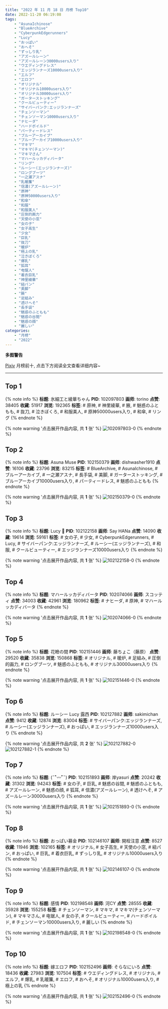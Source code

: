 ```yaml
---
title: "2022 年 11 月 18 日 月榜 Top10"
date: 2022-11-20 06:19:08
tags:
    - "AsunaIchinose"
    - "BlueArchive"
    - "CyberpunkEdgerunners"
    - "Lucy"
    - "おっぱい"
    - "おへそ"
    - "ずっしり乳"
    - "アズールレーン"
    - "アズールレーン30000users入り"
    - "ウエディングドレス"
    - "エッジランナーズ10000users入り"
    - "エルフ"
    - "エロフ"
    - "オリジナル"
    - "オリジナル10000users入り"
    - "オリジナル30000users入り"
    - "ガーターストッキング"
    - "クールビューティー"
    - "サイバーパンク:エッジランナーズ"
    - "チェンソーマン"
    - "チェンソーマン10000users入り"
    - "ナヒーダ"
    - "ハードボイルド"
    - "パーティードレス"
    - "ブルーアーカイブ"
    - "ブルーアーカイブ10000users入り"
    - "マキマ"
    - "マキマ(チェンソーマン)"
    - "マキマさん"
    - "マハールッカディバータ"
    - "リング"
    - "ルーシー(エッジランナーズ)"
    - "ロングブーツ"
    - "一之瀬アスナ"
    - "乳暖簾"
    - "信濃(アズールレーン)"
    - "原神"
    - "原神50000users入り"
    - "和傘"
    - "和服"
    - "和服美人"
    - "圧倒的画力"
    - "天使の小窓"
    - "女の子"
    - "女子高生"
    - "少女"
    - "巨乳"
    - "抜刀"
    - "暖炉"
    - "極上の乳"
    - "泣きぼくろ"
    - "爆乳"
    - "狐耳"
    - "电锯人"
    - "着衣巨乳"
    - "神里綾華"
    - "紐パン"
    - "美脚"
    - "腋"
    - "足組み"
    - "透けへそ"
    - "長手袋"
    - "魅惑のふともも"
    - "魅惑の谷間"
    - "魅惑の顔"
    - "麗しい"
categories:
    - "月榜"
    - "2022"
---
```


<i class="fa fa-triangle-exclamation"></i>**多图警告**<i class="fa fa-triangle-exclamation"></i>

[Pixiv](https://www.pixiv.net/) 月榜前十, 点击下方阅读全文查看详细内容~

<!-- more -->

---

## Top 1

{% note info %}
**标题**: 氷細工と綾華ちゃん
**PID**: 102097803 **画师**: torino
**点赞**: 38405 **收藏**: 51917 **浏览**: 192365
**标签**: # 原神, # 神里綾華, # 腋, # 魅惑のふともも, # 抜刀, # 泣きぼくろ, # 和服美人, # 原神50000users入り, # 和傘, # リング
{% endnote %}

{% note warning '点击展开作品内容, 共 **1** 张' %}
![102097803-0](https://i.pixiv.re/img-original/img/2022/10/21/00/00/11/102097803_p0.jpg)
{% endnote %}

## Top 2

{% note info %}
**标题**: Asuna Muse
**PID**: 102150379 **画师**: dishwasher1910
**点赞**: 16106 **收藏**: 23796 **浏览**: 83215
**标签**: # BlueArchive, # AsunaIchinose, # ブルーアーカイブ, # 一之瀬アスナ, # 長手袋, # 美脚, # ガーターストッキング, # ブルーアーカイブ10000users入り, # パーティードレス, # 魅惑のふともも
{% endnote %}

{% note warning '点击展开作品内容, 共 **1** 张' %}
![102150379-0](https://i.pixiv.re/img-original/img/2022/10/22/23/32/05/102150379_p0.jpg)
{% endnote %}

## Top 3

{% note info %}
**标题**: Lucy 🌙
**PID**: 102122158 **画师**: Say HANa
**点赞**: 14090 **收藏**: 19614 **浏览**: 59161
**标签**: # 女の子, # 少女, # CyberpunkEdgerunners, # Lucy, # サイバーパンク:エッジランナーズ, # ルーシー(エッジランナーズ), # 和服, # クールビューティー, # エッジランナーズ10000users入り
{% endnote %}

{% note warning '点击展开作品内容, 共 **1** 张' %}
![102122158-0](https://i.pixiv.re/img-original/img/2022/10/22/00/00/06/102122158_p0.png)
{% endnote %}

## Top 4

{% note info %}
**标题**: マハールッカディバータ
**PID**: 102074066 **画师**: スコッティ
**点赞**: 34003 **收藏**: 42961 **浏览**: 180962
**标签**: # ナヒーダ, # 原神, # マハールッカディバータ
{% endnote %}

{% note warning '点击展开作品内容, 共 **1** 张' %}
![102074066-0](https://i.pixiv.re/img-original/img/2022/10/20/00/00/07/102074066_p0.jpg)
{% endnote %}

## Top 5

{% note info %}
**标题**: 花瞼の間
**PID**: 102151446 **画师**: 藤ちょこ（藤原）
**点赞**: 29520 **收藏**: 35838 **浏览**: 150868
**标签**: # オリジナル, # 暖炉, # 足組み, # 圧倒的画力, # ロングブーツ, # 魅惑のふともも, # オリジナル30000users入り
{% endnote %}

{% note warning '点击展开作品内容, 共 **1** 张' %}
![102151446-0](https://i.pixiv.re/img-original/img/2022/10/23/00/00/19/102151446_p0.png)
{% endnote %}

## Top 6

{% note info %}
**标题**: ルーシー Lucy 露西
**PID**: 102127882 **画师**: sakimichan
**点赞**: 9412 **收藏**: 12874 **浏览**: 83004
**标签**: # サイバーパンク:エッジランナーズ, # ルーシー(エッジランナーズ), # おっぱい, # エッジランナーズ10000users入り
{% endnote %}

{% note warning '点击展开作品内容, 共 **2** 张' %}
![102127882-0](https://i.pixiv.re/img-original/img/2022/10/22/05/31/27/102127882_p0.jpg)
![102127882-1](https://i.pixiv.re/img-original/img/2022/10/22/05/31/27/102127882_p1.jpg)
{% endnote %}

## Top 7

{% note info %}
**标题**: (˵¯͒〰¯͒˵)
**PID**: 102151893 **画师**: 岸yasuri
**点赞**: 20242 **收藏**: 31302 **浏览**: 94243
**标签**: # 女の子, # 巨乳, # 魅惑の谷間, # 魅惑のふともも, # アズールレーン, # 魅惑の顔, # 狐耳, # 信濃(アズールレーン), # 透けへそ, # アズールレーン30000users入り
{% endnote %}

{% note warning '点击展开作品内容, 共 **1** 张' %}
![102151893-0](https://i.pixiv.re/img-original/img/2022/10/23/00/08/49/102151893_p0.png)
{% endnote %}

## Top 8

{% note info %}
**标题**: おっぱい募金
**PID**: 102146107 **画师**: 開栓注意
**点赞**: 8527 **收藏**: 11946 **浏览**: 102165
**标签**: # オリジナル, # 女子高生, # 天使の小窓, # 紐パン, # おっぱい, # 巨乳, # 着衣巨乳, # ずっしり乳, # オリジナル10000users入り
{% endnote %}

{% note warning '点击展开作品内容, 共 **1** 张' %}
![102146107-0](https://i.pixiv.re/img-original/img/2022/10/22/21/19/53/102146107_p0.jpg)
{% endnote %}

## Top 9

{% note info %}
**标题**: 感情
**PID**: 102198548 **画师**: 河CY
**点赞**: 28555 **收藏**: 35928 **浏览**: 155258
**标签**: # チェンソーマン, # マキマ, # マキマ(チェンソーマン), # マキマさん, # 电锯人, # 女の子, # クールビューティー, # ハードボイルド, # チェンソーマン10000users入り, # 麗しい
{% endnote %}

{% note warning '点击展开作品内容, 共 **1** 张' %}
![102198548-0](https://i.pixiv.re/img-original/img/2022/10/24/17/59/42/102198548_p0.jpg)
{% endnote %}

## Top 10

{% note info %}
**标题**: 嫁エロフ
**PID**: 102152496 **画师**: そらなにいろ
**点赞**: 18436 **收藏**: 27983 **浏览**: 107504
**标签**: # ウエディングドレス, # オリジナル, # エルフ, # 爆乳, # 乳暖簾, # エロフ, # おへそ, # オリジナル10000users入り, # 極上の乳
{% endnote %}

{% note warning '点击展开作品内容, 共 **1** 张' %}
![102152496-0](https://i.pixiv.re/img-original/img/2022/10/23/00/27/26/102152496_p0.png)
{% endnote %}
